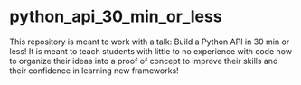 # python_api_30_min_or_less
This repository is meant to work with a talk: Build a Python API in 30 min or less! It is meant to teach students with little to no experience with code how to organize their ideas into a proof of concept to improve their skills and their confidence in learning new frameworks!
